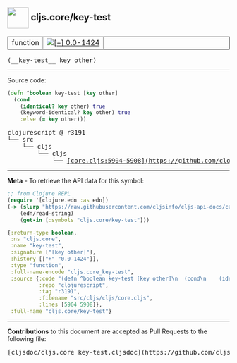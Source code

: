 ## <img width="48px" valign="middle" src="http://i.imgur.com/Hi20huC.png"> cljs.core/key-test

 <table border="1">
<tr>

<td>function</td>
<td><a href="https://github.com/cljsinfo/cljs-api-docs/tree/0.0-1424"><img valign="middle" alt="[+] 0.0-1424" src="https://img.shields.io/badge/+-0.0--1424-lightgrey.svg"></a> </td>
</tr>
</table>

 <samp>
(__key-test__ key other)<br>
</samp>

---





Source code:

```clj
(defn ^boolean key-test [key other]
  (cond
    (identical? key other) true
    (keyword-identical? key other) true
    :else (= key other)))
```

 <pre>
clojurescript @ r3191
└── src
    └── cljs
        └── cljs
            └── <ins>[core.cljs:5904-5908](https://github.com/clojure/clojurescript/blob/r3191/src/cljs/cljs/core.cljs#L5904-L5908)</ins>
</pre>


---

__Meta__ - To retrieve the API data for this symbol:

```clj
;; from Clojure REPL
(require '[clojure.edn :as edn])
(-> (slurp "https://raw.githubusercontent.com/cljsinfo/cljs-api-docs/catalog/cljs-api.edn")
    (edn/read-string)
    (get-in [:symbols "cljs.core/key-test"]))
```

```clj
{:return-type boolean,
 :ns "cljs.core",
 :name "key-test",
 :signature ["[key other]"],
 :history [["+" "0.0-1424"]],
 :type "function",
 :full-name-encode "cljs.core_key-test",
 :source {:code "(defn ^boolean key-test [key other]\n  (cond\n    (identical? key other) true\n    (keyword-identical? key other) true\n    :else (= key other)))",
          :repo "clojurescript",
          :tag "r3191",
          :filename "src/cljs/cljs/core.cljs",
          :lines [5904 5908]},
 :full-name "cljs.core/key-test"}

```

---

__Contributions__ to this document are accepted as Pull Requests to the following file:

 <pre>
[cljsdoc/cljs.core_key-test.cljsdoc](https://github.com/cljsinfo/cljs-api-docs/blob/master/cljsdoc/cljs.core_key-test.cljsdoc)
</pre>

